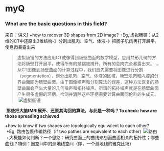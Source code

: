 # myQ 

### What are the basic questions in this field?
  来自：讲义[1](https://mp.weixin.qq.com/s/Dgrf_Slxp-I7xw6uUf4JnA)
+how to recover 3D shapes from 2D image?
  +Eg, 虚拟肠镜：从2维的CT中还原出3维结构-》分割出肌肉、空气、体液-》把肠子肌肉再打开展平，使息肉暴露出来
  >虚拟肠镜的方法应用CT成像得到肠壁曲面的数字模型，应用共形几何的方法将肠壁打开展平，使得所有的皱褶被摊开，所有的息肉完全暴露出来。....从CT图像到肠壁曲面的计算过程中，我们首先需要将图像进行分割（segmentation），划分出肌肉、空气、体液的区域，肠壁肌肉和内腔的分界曲面即为肠壁曲面。由于图像噪声和分割算法的误差，这种方法恢复的肠壁曲面会产生大量的几何噪声和拓扑噪声。所谓的拓扑噪声就是在肠壁曲面产生很多虚假的环柄。检测并消除这些环柄需要计算曲面同伦群的生成元。
  ![虚拟肠镜](http://mmbiz.qpic.cn/mmbiz/JcQsXQ30gelKfxLQvqgg6ON1Eic7t2icWK47SmlrENOaeNe86OA3v3FYMsnkfHhTPPx7IEueNO7KV994MzaTxH3g/640?wx_fmt=png&tp=webp&wxfrom=5&wx_lazy=1)
  
  **那些把大脑fMRI展开、还原其沟回的算法，与此是一种吗？To check: how are those spreading achieved**
  
+how to know if two shapes are topologically equivalent to each other?
  +Eg, 路由包裹传输路径（if two pathes are equivalent to each other)
  ![路由](http://mmbiz.qpic.cn/mmbiz_png/JcQsXQ30gemb9v5DAP7s9bylkE3eCnhL0Dnxibd36eZDrjFxhMCNgAEj8ibZ1jPiaibOIcT1a0W8osXDuWxmfqicEug/640?wx_fmt=png&tp=webp&wxfrom=5&wx_lazy=1)
  +大概能如何判断？一个思路：研究曲面上的曲线来刻画曲面相关的拓扑性；哪些曲线？特例：圈空间中的测地线空间（即，一个测地线的雅克比场）

#
  
